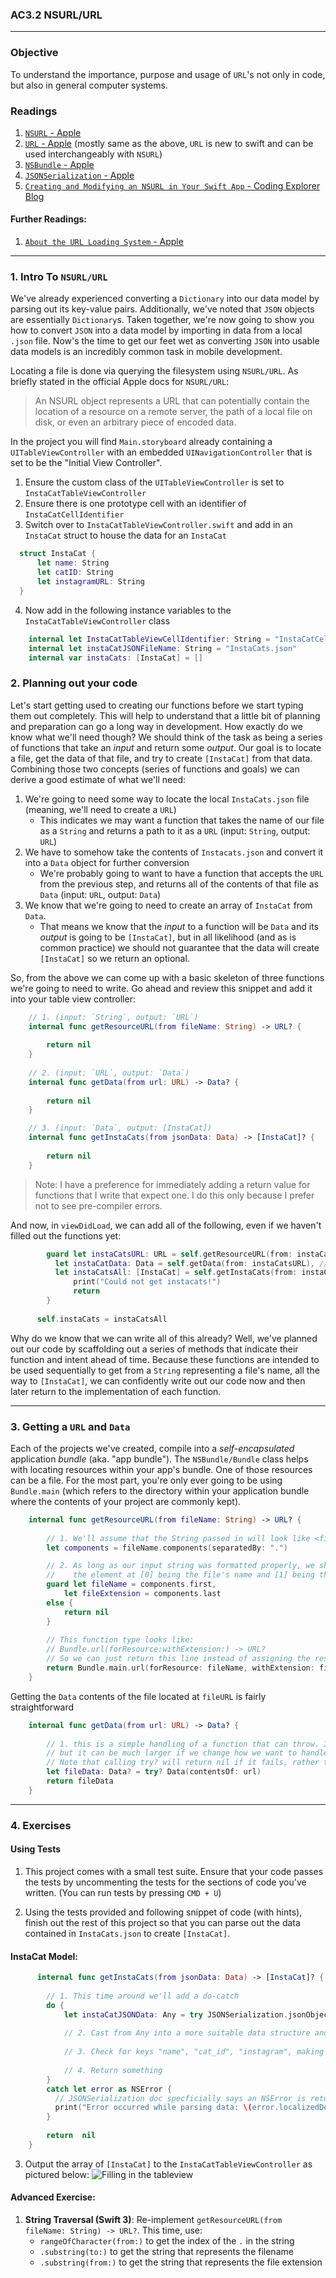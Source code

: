 ### AC3.2 NSURL/URL 
---

### Objective
To understand the importance, purpose and usage of `URL`'s not only in code, but also in general computer systems.

### Readings
1. [`NSURL` - Apple](https://developer.apple.com/reference/foundation/nsurl)
2. [`URL` - Apple](https://developer.apple.com/reference/foundation/url) (mostly same as the above, `URL` is new to swift and can be used interchangeably with `NSURL`)
3. [`NSBundle` - Apple](https://developer.apple.com/reference/foundation/nsbundle)
4. [`JSONSerialization` - Apple](https://developer.apple.com/reference/foundation/jsonserialization)
3. [`Creating and Modifying an NSURL in Your Swift App` - Coding Explorer Blog](http://www.codingexplorer.com/creating-and-modifying-nsurl-in-swift/)

#### Further Readings:
1. [`About the URL Loading System` - Apple](https://developer.apple.com/library/content/documentation/Cocoa/Conceptual/URLLoadingSystem/URLLoadingSystem.html#//apple_ref/doc/uid/10000165i)

---
### 1. Intro To `NSURL/URL`

We've already experienced converting a `Dictionary` into our data model by parsing out its key-value pairs. Additionally, we've noted that `JSON` objects are essentially `Dictionary`s. Taken together, we're now going to show you how to convert `JSON` into a data model by importing in data from a local `.json` file. Now's the time to get our feet wet as converting `JSON` into usable data models is an incredibly common task in mobile development.

Locating a file is done via querying the filesystem using `NSURL/URL`. As briefly stated in the official Apple docs for `NSURL/URL`:

> An NSURL object represents a URL that can potentially contain the location of a resource on a remote server, the path of a local file on disk, or even an arbitrary piece of encoded data.

In the project you will find `Main.storyboard` already containing a `UITableViewController` with an embedded `UINavigationController` that is set to be the "Initial View Controller".

1. Ensure the custom class of the `UITableViewController` is set to `InstaCatTableViewController`
2. Ensure there is one prototype cell with an identifier of `InstaCatCellIdentifier` 
3. Switch over to `InstaCatTableViewController.swift` and add in an `InstaCat` struct to house the data for an `InstaCat`
  ```swift 
    struct InstaCat {
        let name: String
        let catID: String
        let instagramURL: String
    }
  ```
4. Now add in the following instance variables to the `InstaCatTableViewController` class
```swift
    internal let InstaCatTableViewCellIdentifier: String = "InstaCatCellIdentifier"
    internal let instaCatJSONFileName: String = "InstaCats.json"
    internal var instaCats: [InstaCat] = []
```

### 2. Planning out your code

Let's start getting used to creating our functions before we start typing them out completely. This will help to understand that a little bit of planning and preparation can go a long way in development. How exactly do we know what we'll need though? We should think of the task as being a series of functions that take an *input* and return some *output*. Our goal is to locate a file, get the data of that file, and try to create `[InstaCat]` from that data. Combining those two concepts (series of functions and goals) we can derive a good estimate of what we'll need: 

1. We're going to need some way to locate the local `InstaCats.json` file (meaning, we'll need to create a `URL`)
    - This indicates we may want a function that takes the name of our file as a `String` and returns a path to it as a `URL` (input: `String`, output: `URL`)
2. We have to somehow take the contents of `Instacats.json` and convert it into a `Data` object for further conversion
    - We're probably going to want to have a function that accepts the `URL` from the previous step, and returns all of the contents of that file as `Data` (input: `URL`, output: `Data`)
3. We know that we're going to need to create an array of `InstaCat` from `Data`. 
    - That means we know that the *input* to a function will be `Data` and its *output* is going to be `[InstaCat]`, but in all likelihood (and as is common practice) we should not guarantee that the data will create `[InstaCat]` so we return an optional. 

So, from the above we can come up with a basic skeleton of three functions we're going to need to write. Go ahead and review this snippet and add it into your table view controller:

```swift
    // 1. (input: `String`, output: `URL`)
    internal func getResourceURL(from fileName: String) -> URL? {
        
        return nil 
    }
    
    // 2. (input: `URL`, output: `Data`)
    internal func getData(from url: URL) -> Data? {
        
        return nil
    }

    // 3. (input: `Data`, output: [InstaCat])
    internal func getInstaCats(from jsonData: Data) -> [InstaCat]? {
        
        return nil
    }
```
  > Note: I have a preference for immediately adding a return value for functions that I write that expect one. I do this only because I prefer not to see pre-compiler errors.
  
And now, in `viewDidLoad`, we can add all of the following, even if we haven't filled out the functions yet:
  
  ```swift 
          guard let instaCatsURL: URL = self.getResourceURL(from: instaCatJSONFileName),
            let instaCatData: Data = self.getData(from: instaCatsURL), // sorry, this should be Data, not NSData!
            let instaCatsAll: [InstaCat] = self.getInstaCats(from: instaCatData) else {
                print("Could not get instacats!")
                return
          }
        
        self.instaCats = instaCatsAll
```

Why do we know that we can write all of this already? Well, we've planned out our code by scaffolding out a series of methods that indicate their function and intent ahead of time. Because these functions are intended to be used sequentially to get from a `String` representing a file's name, all the way to `[InstaCat]`, we can confidently write out our code now and then later return to the implementation of each function. 

---
### 3. Getting a `URL` and `Data`
Each of the projects we've created, compile into a *self-encapsulated* application *bundle* (aka. "app bundle"). The `NSBundle/Bundle` class helps with locating resources within your app's bundle. One of those resources can be a file. For the most part, you're only ever going to be using `Bundle.main` (which refers to the directory within your application bundle where the contents of your project are commonly kept). 

```swift
    internal func getResourceURL(from fileName: String) -> URL? {
        
        // 1. We'll assume that the String passed in will look like <file_name>.<file_extension>
        let components = fileName.components(separatedBy: ".")

        // 2. As long as our input string was formatted properly, we should get an array of string with
        //    the element at [0] being the file's name and [1] being the extension
        guard let fileName = components.first,
            let fileExtension = components.last
        else {
            return nil
        }
        
        // This function type looks like: 
        // Bundle.url(forResource:withExtension:) -> URL? 
        // So we can just return this line instead of assigning the result to a constant first
        return Bundle.main.url(forResource: fileName, withExtension: fileExtension)
    }
```

Getting the `Data` contents of the file located at `fileURL` is fairly straightforward

```swift
    internal func getData(from url: URL) -> Data? {
        
        // 1. this is a simple handling of a function that can throw. In this case, the code makes for a very short function
        // but it can be much larger if we change how we want to handle errors.
        // Note that calling try? will return nil if it fails, rather than throwing an error.
        let fileData: Data? = try? Data(contentsOf: url)
        return fileData
    }
```

---
### 4. Exercises

#### Using Tests

1. This project comes with a small test suite. Ensure that your code passes the tests by uncommenting the tests for the sections of code you've written. (You can run tests by pressing `CMD + U`)

2. Using the tests provided and following snippet of code (with hints), finish out the rest of this project so that you can parse out the data contained in `InstaCats.json` to create `[InstaCat]`.

#### InstaCat Model:
```swift
      internal func getInstaCats(from jsonData: Data) -> [InstaCat]? {
        
        // 1. This time around we'll add a do-catch
        do {
            let instaCatJSONData: Any = try JSONSerialization.jsonObject(with: jsonData, options: [])
            
            // 2. Cast from Any into a more suitable data structure and check for the "cats" key
            
            // 3. Check for keys "name", "cat_id", "instagram", making sure to cast values as needed along the way
            
            // 4. Return something
        }
        catch let error as NSError {
          // JSONSerialization doc specficially says an NSError is returned if JSONSerialization.jsonObject(with:options:) fails
          print("Error occurred while parsing data: \(error.localizedDescription)")
        }
        
        return  nil
    }
```

3. Output the array of `[InstaCat]` to the `InstaCatTableViewController` as pictured below:
![Filling in the tableview](./Images/instacats_1_exercise.png)

#### Advanced Exercise:
1. **String Traversal (Swift 3)**: Re-implement `getResourceURL(from fileName: String) -> URL?`. This time, use:
    - `rangeOfCharacter(from:)` to get the index of the `.` in the string 
    - `.substring(to:)` to get the string that represents the filename
    - `.substring(from:)` to get the string that represents the file extension
